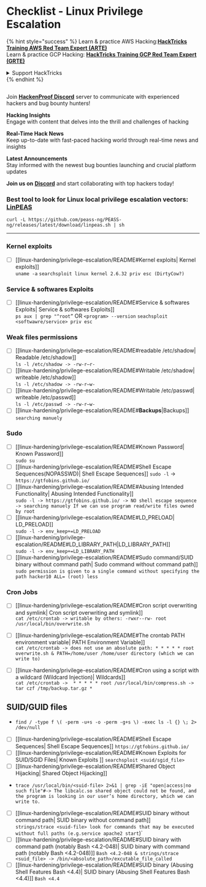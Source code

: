 # Checklist - Linux Privilege Escalation

{% hint style="success" %}
Learn & practice AWS Hacking:<img src="/.gitbook/assets/arte.png" alt="" data-size="line">[**HackTricks Training AWS Red Team Expert (ARTE)**](https://training.hacktricks.xyz/courses/arte)<img src="/.gitbook/assets/arte.png" alt="" data-size="line">\
Learn & practice GCP Hacking: <img src="/.gitbook/assets/grte.png" alt="" data-size="line">[**HackTricks Training GCP Red Team Expert (GRTE)**<img src="/.gitbook/assets/grte.png" alt="" data-size="line">](https://training.hacktricks.xyz/courses/grte)

<details>

<summary>Support HackTricks</summary>

* Check the [**subscription plans**](https://github.com/sponsors/carlospolop)!
* **Join the** 💬 [**Discord group**](https://discord.gg/hRep4RUj7f) or the [**telegram group**](https://t.me/peass) or **follow** us on **Twitter** 🐦 [**@hacktricks\_live**](https://twitter.com/hacktricks\_live)**.**
* **Share hacking tricks by submitting PRs to the** [**HackTricks**](https://github.com/carlospolop/hacktricks) and [**HackTricks Cloud**](https://github.com/carlospolop/hacktricks-cloud) github repos.

</details>
{% endhint %}

<figure><img src="../.gitbook/assets/image (380).png" alt=""><figcaption></figcaption></figure>

Join [**HackenProof Discord**](https://discord.com/invite/N3FrSbmwdy) server to communicate with experienced hackers and bug bounty hunters!

**Hacking Insights**\
Engage with content that delves into the thrill and challenges of hacking

**Real-Time Hack News**\
Keep up-to-date with fast-paced hacking world through real-time news and insights

**Latest Announcements**\
Stay informed with the newest bug bounties launching and crucial platform updates

**Join us on** [**Discord**](https://discord.com/invite/N3FrSbmwdy) and start collaborating with top hackers today!

### **Best tool to look for Linux local privilege escalation vectors:** [**LinPEAS**](https://github.com/carlospolop/privilege-escalation-awesome-scripts-suite/tree/master/linPEAS)

`curl -L https://github.com/peass-ng/PEASS-ng/releases/latest/download/linpeas.sh | sh`
***
###  Kernel exploits
- [ ] [[linux-hardening/privilege-escalation/README#Kernel exploits| Kernel exploits]]  
`uname -a`
`searchsploit linux kernel 2.6.32 priv esc (DirtyCow?)`
### Service & softwares Exploits
- [ ] [[linux-hardening/privilege-escalation/README#Service & softwares Exploits| Service & softwares Exploits]]  
`ps aux | grep "^root”` OR `<program> --version`
`seachsploit <softwawre/service> priv esc`

### Weak files permissions
- [ ] [[linux-hardening/privilege-escalation/README#readable /etc/shadow| Readable /etc/shadow]]  
`ls -l /etc/shadow -> -rw-r—r-`
- [ ] [[linux-hardening/privilege-escalation/README#Writable /etc/shadow| writeable /etc/shadow]]  
`ls -l /etc/shadow -> -rw-r—w-`
- [ ] [[linux-hardening/privilege-escalation/README#Writable /etc/passwd| writeable /etc/passwd]]  
`ls -l /etc/passwd -> -rw-r—w-`
- [ ] [[linux-hardening/privilege-escalation/README#**Backups**|Backups]] `searching manuely ` 
### Sudo
- [ ] [[linux-hardening/privilege-escalation/README#Known Password| Known Password]]  
`sudo su`
- [ ] [[linux-hardening/privilege-escalation/README#Shell Escape Sequences(NOPASSWD)| Shell Escape Sequences]]
`sudo -l` ->  `https://gtfobins.github.io/`
- [ ] [[linux-hardening/privilege-escalation/README#Abusing Intended Functionality| Abusing Intended Functionality]]  
`sudo -l -> https://gtfobins.github.io/ -> NO shell escape sequence -> searching manuely If we can use program read/write files owned by root`
- [ ] [[linux-hardening/privilege-escalation/README#LD_PRELOAD| LD_PRELOAD]]  
`sudo -l -> env_keep+=LD_PRELOAD`
- [ ] [[linux-hardening/privilege-escalation/README#LD_LIBRARY_PATH|LD_LIBRARY_PATH]]  
`sudo -l -> env_keep+=LD_LIBRARY_PATH`
- [ ] [[linux-hardening/privilege-escalation/README#Sudo command/SUID binary without command path| Sudo command without command path]]  
`sudo permission is given to a single command without specifying the path hacker10 ALL= (root) less`

### Cron Jobs
- [ ] [[linux-hardening/privilege-escalation/README#Cron script overwriting and symlink| Cron script overwriting and symlink]]  
`cat /etc/crontab -> writable by others: -rwxr--rw- root /usr/local/bin/overwrite.sh`
- [ ] [[linux-hardening/privilege-escalation/README#The crontab PATH environment variable| PATH Environment Variable]]  
`cat /etc/crontab -> does not use an absolute path: * * * * * root overwrite.sh & PATH=/home/user /home/user directory (which we can write to)`

- [ ] [[linux-hardening/privilege-escalation/README#Cron using a script with a wildcard (Wildcard Injection)| Wildcards]]  
`cat /etc/crontab ->  * * * * * root /usr/local/bin/compress.sh -> tar czf /tmp/backup.tar.gz *`

## SUID/GUID files
- `find / -type f \( -perm -u+s -o -perm -g+s \) -exec ls -l {} \; 2> /dev/null`
- [ ] [[linux-hardening/privilege-escalation/README#Shell Escape Sequences| Shell Escape Sequences]]  `https://gtfobins.github.io/`
- [ ] [[linux-hardening/privilege-escalation/README#Known Exploits for SUID/SGID Files| Known Exploits ]]  `searchsploit <suid/sgid_file>`
- [ ] [[linux-hardening/privilege-escalation/README#Shared Object Hijacking| Shared Object Hijacking]]  
- `trace /usr/local/bin/<suid-file> 2>&1 | grep -iE "open|access|no such file"#-> The libcalc.so shared object could not be found, and the program is looking in our user’s home directory, which we can write to.`
- [ ] [[linux-hardening/privilege-escalation/README#SUID binary without command path| SUID binary  without command path]]  
`strings/strace <suid-file> look for commands that may be executed without full paths (e.g.service apache2 start`)`
- [ ] [[linux-hardening/privilege-escalation/README#SUID binary with command path (notably Bash <4.2-048)| SUID binary with command path (notably Bash <4.2-048)]] 
`Bash <4.2-048 & strings/strace <suid_file> -> /bin/<absolute_path>/excutable_file_called`
- [ ] [[linux-hardening/privilege-escalation/README#SUID binary (Abusing Shell Features Bash <4.4)| SUID binary (Abusing Shell Features Bash <4.4)]] 
`Bash <4.4`
